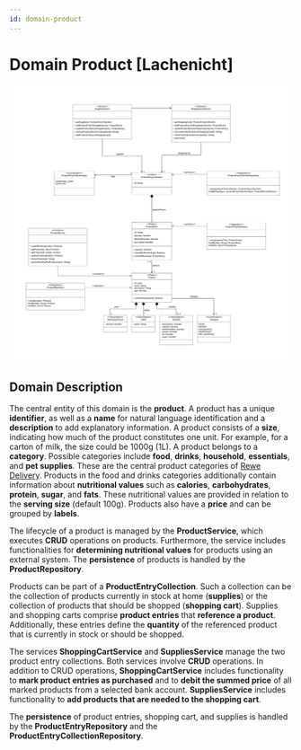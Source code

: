 ```yaml
---
id: domain-product
---
```


# Domain Product [Lachenicht]

![Domain Product](../../figures/design/domain_product.svg)

## Domain Description

The central entity of this domain is the **product**.
A product has a unique **identifier**, as well as a **name** for natural language identification and a **description** to add explanatory information.
A product consists of a **size**, indicating how much of the product constitutes one unit. For example, for a carton of milk, the size could be 1000g (1L).
A product belongs to a **category**. Possible categories include **food**, **drinks**, **household**, **essentials**, and **pet supplies**.
These are the central product categories of [Rewe Delivery](https://shop.rewe.de/?serviceTypes=delivery).
Products in the food and drinks categories additionally contain information about **nutritional values** such as **calories**, **carbohydrates**, **protein**, **sugar**, and **fats**.
These nutritional values are provided in relation to the **serving size** (default 100g).
Products also have a **price** and can be grouped by **labels**.

The lifecycle of a product is managed by the **ProductService**, which executes **CRUD** operations on products.
Furthermore, the service includes functionalities for **determining nutritional values** for products using an external system.
The **persistence** of products is handled by the **ProductRepository**.

Products can be part of a **ProductEntryCollection**. Such a collection can be the collection of products currently in stock at home (**supplies**) or the collection of products that should be shopped (**shopping cart**).
Supplies and shopping carts comprise **product entries** that **reference a product**. Additionally, these entries define the **quantity** of the referenced product that is currently in stock or should be shopped.

The services **ShoppingCartService** and **SuppliesService** manage the two product entry collections. Both services involve **CRUD** operations. In addition to CRUD operations, **ShoppingCartService** includes functionality to **mark product entries as purchased** and to **debit the summed price** of all marked products from a selected bank account. **SuppliesService** includes functionality to **add products that are needed to the shopping cart**.

The **persistence** of product entries, shopping cart, and supplies is handled by the **ProductEntryRepository** and the **ProductEntryCollectionRepository**.